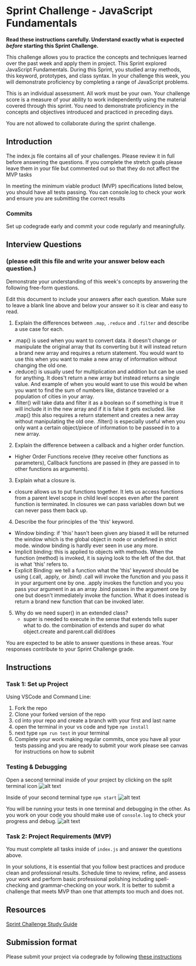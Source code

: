 # Sprint Challenge - JavaScript Fundamentals

**Read these instructions carefully. Understand exactly what is expected _before_ starting this Sprint Challenge.**

This challenge allows you to practice the concepts and techniques learned over the past week and apply them in project. This Sprint explored JavaScript Fundamentals. During this Sprint, you studied array methods, this keyword, prototypes, and class syntax. In your challenge this week, you will demonstrate proficiency by completing a range of JavaScript problems.

This is an individual assessment. All work must be your own. Your challenge score is a measure of your ability to work independently using the material covered through this sprint. You need to demonstrate proficiency in the concepts and objectives introduced and practiced in preceding days.

You are not allowed to collaborate during the sprint challenge.

## Introduction

The index.js file contains all of your challenges. Please review it in full before answering the questions. If you complete the stretch goals please leave them in your file but commented out so that they do not affect the MVP tasks

In meeting the minimum viable product (MVP) specifications listed below, you should have all tests passing. You can console.log to check your work and ensure you are submitting the correct results

### Commits

Set up codegrade early and commit your code regularly and meaningfully.

## Interview Questions

### (please edit this file and write your answer below each question.)

Demonstrate your understanding of this week's concepts by answering the following free-form questions.

Edit this document to include your answers after each question. Make sure to leave a blank line above and below your answer so it is clear and easy to read.

1. Explain the differences between `.map`, `.reduce` and `.filter` and describe a use case for each.

- .map() is used when you want to convert data. it doesn't change or manipulate the original array that its converting but it will instead return a brand new array and requires a return statement. You would want to use this when you want to make a new array of information without changing the old one.
- .reduce() is usually used for multiplication and addition but can be used for anything. It does't return a new array but instead returns a single value. And example of when you would want to use this would be when you want to find the sum of numbers like, distance traveled or a population of cities in your array.
- .filter() will take data and filter it as a boolean so if something is true it will include it in the new array and if it is false it gets excluded. like .map() this also requires a return statement and creates a new array without manipulating the old one. .filter() is especially useful when you only want a certain object/piece of information to be passeed in to a new array.

2. Explain the difference between a callback and a higher order function.

- Higher Order Functions receive (they receive other functions as parameters), Callback functions are passed in (they are passed in to other functions as arguments).

3. Explain what a closure is.

- closure allows us to put functions together. It lets us access functions from a parent level scope in child level scopes even after the parent function is terminated. In closures we can pass variables down but we can never pass them back up.

4. Describe the four principles of the 'this' keyword.

- Window binding: if 'this' hasn't been given any biased it will be returned the window which is the global object in node or undefined in strict mode. window binding is hardly ever seen in use any more.
- Implicit binding: this is applied to objects with methods. When the function (method) is invoked, it is saying look to the left of the dot. that is what 'this' refers to.
- Explicit Binding: we tell a function what the 'this' keyword should be using (.call, .apply, or .bind)
  .call will invoke the function and you pass it in your argument one by one.
  .apply invokes the function and you you pass your argument in as an array
  .bind passes in the argument one by one but doesn't immediately invoke the function. What it does instead is return a brand new function that can be invoked later.

5. Why do we need super() in an extended class?
   - super is needed to execute in the sense that extends tells super what to do. the combination of extends and super do what object.create and parent.call did/does

You are expected to be able to answer questions in these areas. Your responses contribute to your Sprint Challenge grade.

## Instructions

### Task 1: Set up Project

Using VSCode and Command Line:

1. Fork the repo
2. Clone your forked version of the repo
3. cd into your repo and create a branch with your first and last name
4. open the terminal in your vs code and type `npm install`
5. next type `npm run test` in your terminal
6. Complete your work making regular commits, once you have all your tests passing and you are ready to submit your work please see canvas for instructions on how to submit

### Testing & Debugging

Open a second terminal inside of your project by clicking on the split terminal icon
![alt text](assets/split_terminal.png "Split Terminal")

Inside of your second terminal type `npm start`
![alt text](assets/npm_start.png "type npm start")

You will be running your tests in one terminal and debugging in the other. As you work on your code you should make use of `console.log` to check your progress and debug.
![alt text](assets/tests_debug_terminal_final.png "your terminal should look like this")

### Task 2: Project Requirements (MVP)

You must complete all tasks inside of `index.js` and answer the questions above.

In your solutions, it is essential that you follow best practices and produce clean and professional results. Schedule time to review, refine, and assess your work and perform basic professional polishing including spell-checking and grammar-checking on your work. It is better to submit a challenge that meets MVP than one that attempts too much and does not.

## Resources

[Sprint Challenge Study Guide](https://www.notion.so/lambdaschool/Unit-1-Sprint-3-Study-Guide-033a9a00659a4ef98c12eb97e49a6110)

## Submission format

Please submit your project via codegrade by following [these instructions](https://www.notion.so/lambdaschool/Submitting-an-assignment-via-Code-Grade-A-Step-by-Step-Walkthrough-07bd65f5f8364e709ecb5064735ce374)
